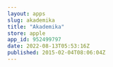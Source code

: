 ```yaml
---
layout: apps
slug: akademika
title: "Akademika"
store: apple
app_id: 952499797
date: 2022-08-13T05:53:16Z
published: 2015-02-04T08:06:04Z
---
```

